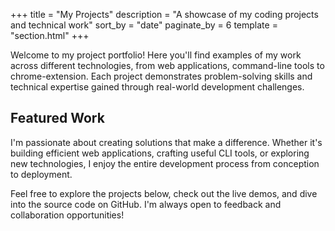 +++
title = "My Projects" 
description = "A showcase of my coding projects and technical work"
sort_by = "date"
paginate_by = 6
template = "section.html"
+++

Welcome to my project portfolio! Here you'll find examples of my work across different technologies, from web applications, command-line tools to chrome-extension. Each project demonstrates problem-solving skills and technical expertise gained through real-world development challenges.

## Featured Work

I'm passionate about creating solutions that make a difference. Whether it's building efficient web applications, crafting useful CLI tools, or exploring new technologies, I enjoy the entire development process from conception to deployment.

Feel free to explore the projects below, check out the live demos, and dive into the source code on GitHub. I'm always open to feedback and collaboration opportunities!

